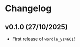 # Changelog

<!--next-version-placeholder-->

## v0.1.0 (27/10/2025)

- First release of `wordle_yz4661`!